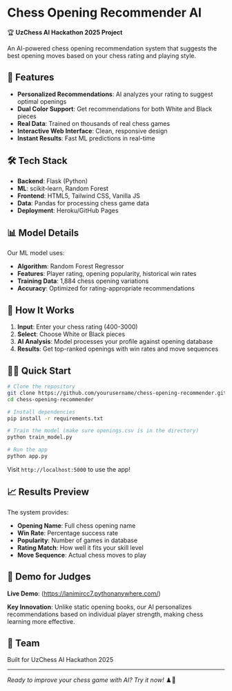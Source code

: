 # Chess Opening Recommender AI

🏆 **UzChess AI Hackathon 2025 Project**

An AI-powered chess opening recommendation system that suggests the best opening moves based on your chess rating and playing style.

## 🚀 Features

- **Personalized Recommendations**: AI analyzes your rating to suggest optimal openings
- **Dual Color Support**: Get recommendations for both White and Black pieces  
- **Real Data**: Trained on thousands of real chess games
- **Interactive Web Interface**: Clean, responsive design
- **Instant Results**: Fast ML predictions in real-time

## 🛠 Tech Stack

- **Backend**: Flask (Python)
- **ML**: scikit-learn, Random Forest
- **Frontend**: HTML5, Tailwind CSS, Vanilla JS
- **Data**: Pandas for processing chess game data
- **Deployment**: Heroku/GitHub Pages

## 📊 Model Details

Our ML model uses:
- **Algorithm**: Random Forest Regressor
- **Features**: Player rating, opening popularity, historical win rates
- **Training Data**: 1,884 chess opening variations
- **Accuracy**: Optimized for rating-appropriate recommendations

## 🎯 How It Works

1. **Input**: Enter your chess rating (400-3000)
2. **Select**: Choose White or Black pieces
3. **AI Analysis**: Model processes your profile against opening database
4. **Results**: Get top-ranked openings with win rates and move sequences

## 🏃‍♂️ Quick Start

```bash
# Clone the repository
git clone https://github.com/yourusername/chess-opening-recommender.git
cd chess-opening-recommender

# Install dependencies
pip install -r requirements.txt

# Train the model (make sure openings.csv is in the directory)
python train_model.py

# Run the app
python app.py
```

Visit `http://localhost:5000` to use the app!

## 📈 Results Preview

The system provides:
- **Opening Name**: Full chess opening name
- **Win Rate**: Percentage success rate
- **Popularity**: Number of games in database  
- **Rating Match**: How well it fits your skill level
- **Move Sequence**: Actual chess moves to play

## 🎪 Demo for Judges

**Live Demo**: (https://lanimircc7.pythonanywhere.com/)

**Key Innovation**: Unlike static opening books, our AI personalizes recommendations based on individual player strength, making chess learning more effective.

## 👥 Team

Built for UzChess AI Hackathon 2025

---
*Ready to improve your chess game with AI? Try it now!* ♟️🤖
